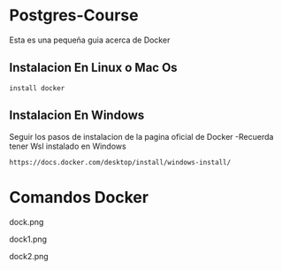 # Postgres-Course

Esta es una pequeña guia acerca de Docker

## Instalacion En Linux o Mac Os

```
install docker
```

## Instalacion En Windows

Seguir los pasos de instalacion de la pagina oficial de Docker
-Recuerda tener Wsl instalado en Windows

```
https://docs.docker.com/desktop/install/windows-install/
```

# Comandos Docker

dock.png

dock1.png

dock2.png
